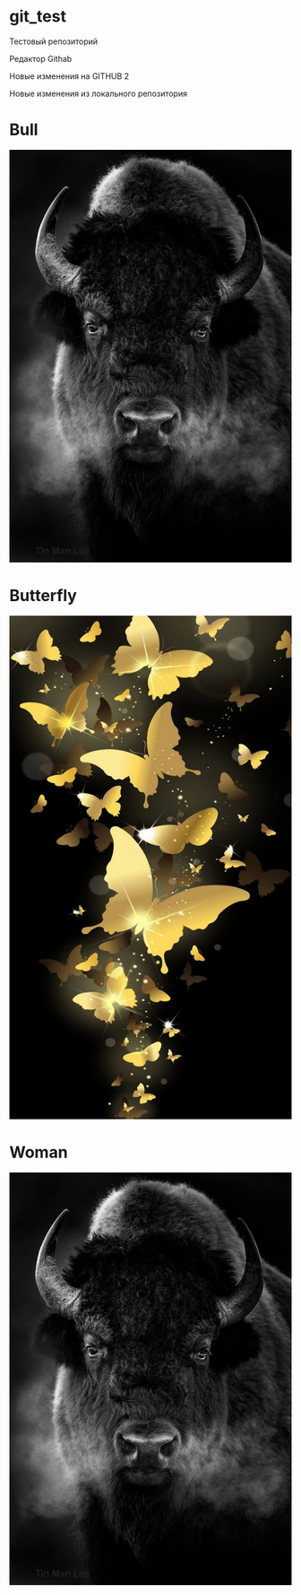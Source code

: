# git_test
Тестовый репозиторий

Редактор Githab

Новые изменения на GITHUB 2

Новые изменения из локального репозитория

# Bull

![foto 1](bbb.jpg)

# Butterfly
![Foto 2](bab.jpg)

# Woman
![Foto 3](bbb.jpg)
